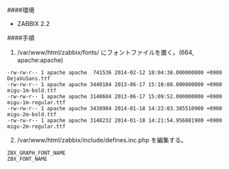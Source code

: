 ####環境

- ZABBIX 2.2

####手順

1. /var/www/html/zabbix/fonts/ にフォントファイルを置く。(664, apache:apache)

```
-rw-rw-r-- 1 apache apache  741536 2014-02-12 18:04:38.000000000 +0900 DejaVuSans.ttf  
-rw-rw-r-- 1 apache apache 3440184 2013-06-17 15:10:08.000000000 +0900 migu-1m-bold.ttf  
-rw-rw-r-- 1 apache apache 3148684 2013-06-17 15:09:52.000000000 +0900 migu-1m-regular.ttf  
-rw-rw-r-- 1 apache apache 3438984 2014-01-18 14:22:03.385510900 +0900 migu-2m-bold.ttf  
-rw-rw-r-- 1 apache apache 3148232 2014-01-18 14:21:54.956881900 +0900 migu-2m-regular.ttf  
```

2. /var/www/html/zabbix/include/defines.inc.php を編集する。

```
ZBX_GRAPH_FONT_NAME 
ZBX_FONT_NAME  
```
